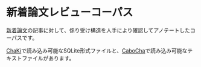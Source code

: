# 新着論文レビューコーパス

[新着論文](http://first.lifesciencedb.jp/)の記事に対して、係り受け構造を人手により確認してアノテートしたコーパスです。

[ChaKi](https://ja.osdn.net/projects/chaki/)で読み込み可能なSQLite形式ファイルと、[CaboCha](http://taku910.github.io/cabocha/)で読み込み可能なテキストファイルがあります。
